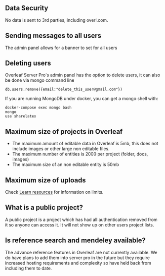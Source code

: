 ## Data Security
No data is sent to 3rd parties, including overl.com.

## Sending messages to all users
The admin panel allows for a banner to set for all users

## Deleting users
Overleaf Server Pro's admin panel has the option to delete users, it can also be done via mongo command line

`db.users.remove({email:"delete_this_user@gmail.com"})`

If you are running MongoDB under docker, you can get a mongo shell with:
```
docker-compose exec mongo bash
mongo
use sharelatex
```

## Maximum size of projects in Overleaf
* The maximum amount of editable data in Overleaf is 5mb, this does not include images or other large non editable files.
* The maximum number of entities is 2000 per project (folder, docs, images)
* The maximum size of an non editable entity is 50mb

## Maximum size of uploads
Check [Learn resources](https://www.overleaf.com/learn/how-to/Uploading_a_project#Limitations_on_Uploads) for information on limits.

## What is a public project?
A public project is a project which has had all authentication removed from it so anyone can access it. It will not show up on other users project lists.

## Is reference search and mendeley available?
The advance reference features in Overleaf are not currently available. We do have plans to add them into server pro in the future but they require increased hosting requirements and complexity so have held back from including them to date.